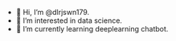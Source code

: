 - 👋 Hi, I’m @dlrjswn179.
- 👀 I’m interested in data science.
- 🌱 I’m currently learning deeplearning chatbot.
<!---
dlrjswn179/dlrjswn179 is a ✨ special ✨ repository because its `README.md` (this file) appears on your GitHub profile.
You can click the Preview link to take a look at your changes.
--->
